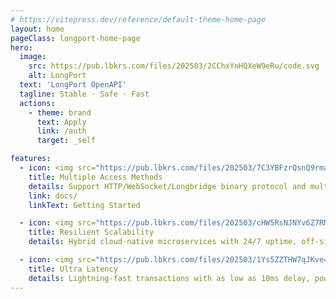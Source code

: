 ```yaml
---
# https://vitepress.dev/reference/default-theme-home-page
layout: home
pageClass: longport-home-page
hero:
  image:
    src: https://pub.lbkrs.com/files/202503/2CChxYnHQXeW9eRu/code.svg
    alt: LongPort
  text: 'LongPort OpenAPI'
  tagline: Stable · Safe · Fast
  actions:
    - theme: brand
      text: Apply
      link: /auth
      target: _self

features:
  - icon: <img src="https://pub.lbkrs.com/files/202503/7C3YBFzrQsnQ9rma/icon-code.svg" width="48" height="48"/>
    title: Multiple Access Methods
    details: Support HTTP/WebSocket/Longbridge binary protocol and multi-language SDK, allowing flexible access
    link: docs/
    linkText: Getting Started

  - icon: <img src="https://pub.lbkrs.com/files/202503/cHW5RsNJNYv6Z7RM/icon-cloud.svg" width="48" height="48" />
    title: Resilient Scalability
    details: Hybrid cloud-native microservices with 24/7 uptime, off-site failover, and elastic scaling for continuous reliability.

  - icon: <img src="https://pub.lbkrs.com/files/202503/1Ys5ZZTHW7qJKve4/icon-lanuch.svg" width="48" height="48" />
    title: Ultra Latency
    details: Lightning-fast transactions with as low as 10ms delay, powered by cloud-native distributed in-memory databases and stateless architecture
---
```

<HomePage/>